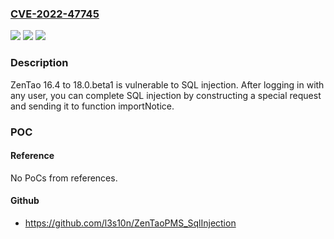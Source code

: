 ### [CVE-2022-47745](https://cve.mitre.org/cgi-bin/cvename.cgi?name=CVE-2022-47745)
![](https://img.shields.io/static/v1?label=Product&message=n%2Fa&color=blue)
![](https://img.shields.io/static/v1?label=Version&message=n%2Fa&color=blue)
![](https://img.shields.io/static/v1?label=Vulnerability&message=n%2Fa&color=brighgreen)

### Description

ZenTao 16.4 to 18.0.beta1 is vulnerable to SQL injection. After logging in with any user, you can complete SQL injection by constructing a special request and sending it to function importNotice.

### POC

#### Reference
No PoCs from references.

#### Github
- https://github.com/l3s10n/ZenTaoPMS_SqlInjection

